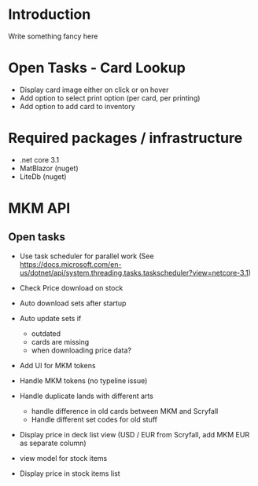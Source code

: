 # Introduction

Write something fancy here

# Open Tasks - Card Lookup

- Display card image either on click or on hover
- Add option to select print option (per card, per printing)
- Add option to add card to inventory

# Required packages / infrastructure

- .net core 3.1
- MatBlazor (nuget)
- LiteDb (nuget)

# MKM API

## Open tasks
- Use task scheduler for parallel work (See https://docs.microsoft.com/en-us/dotnet/api/system.threading.tasks.taskscheduler?view=netcore-3.1)
- Check Price download on stock
- Auto download sets after startup
- Auto update sets if 
  * outdated
  * cards are missing
  * when downloading price data?
- Add UI for MKM tokens
- Handle MKM tokens (no typeline issue)
- Handle duplicate lands with different arts
  * handle difference in old cards between MKM and Scryfall
  * Handle different set codes for old stuff
- Display price in deck list view (USD / EUR from Scryfall, add MKM EUR as separate column)

- view model for stock items
- Display price in stock items list